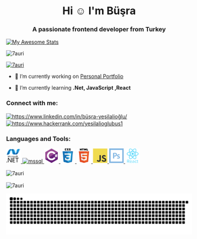 

  
<h1 align="center">Hi ☺️  I'm Büşra</h1>
<h3 align="center">A passionate frontend developer from Turkey</h3>


 [![My Awesome Stats](https://awesome-github-stats.azurewebsites.net/user-stats/7Auri?cardType=github&theme=tokyonight&Ring=1A19FF)](https://git.io/awesome-stats-card)

<p align="left"> <img src="https://komarev.com/ghpvc/?username=7auri&label=Profile%20views&color=0e75b6&style=flat-square" alt="7auri" /> </p>

<p align="left"> <a href="https://github.com/ryo-ma/github-profile-trophy"><img src="https://github-profile-trophy.vercel.app/?username=7auri" alt="7auri" /></a> </p>

- 🔭 I’m currently working on [Personal Portfolio](https://github.com/Auri-Zorbey/Personal-Portfolio)

- 🌱 I’m currently learning **.Net, JavaScript ,React**

<h3 align="left">Connect with me:</h3>
<p align="left">
<a href="https://linkedin.com/in/https://www.linkedin.com/in/büşra-yeşilalioğlu/" target="blank"><img align="center" src="https://raw.githubusercontent.com/rahuldkjain/github-profile-readme-generator/master/src/images/icons/Social/linked-in-alt.svg" alt="https://www.linkedin.com/in/büşra-yeşilalioğlu/" height="30" width="40" /></a>
<a href="https://www.hackerrank.com/https://www.hackerrank.com/yesilalioglubus1" target="blank"><img align="center" src="https://raw.githubusercontent.com/rahuldkjain/github-profile-readme-generator/master/src/images/icons/Social/hackerrank.svg" alt="https://www.hackerrank.com/yesilalioglubus1" height="30" width="40" /></a>
</p>

<h3 align="left">Languages and Tools:</h3>
<p align="left"><a href="https://dotnet.microsoft.com/" target="_blank" rel="noreferrer"> <img src="https://raw.githubusercontent.com/devicons/devicon/master/icons/dot-net/dot-net-original-wordmark.svg" alt="dotnet" width="40" height="40"/> </a> <a href="https://www.microsoft.com/en-us/sql-server" target="_blank" rel="noreferrer"> <img src="https://www.svgrepo.com/show/303229/microsoft-sql-server-logo.svg" alt="mssql" width="40" height="40"/> </a> <a href="https://www.w3schools.com/cs/" target="_blank" rel="noreferrer"> <img src="https://raw.githubusercontent.com/devicons/devicon/master/icons/csharp/csharp-original.svg" alt="csharp" width="40" height="40"/> </a> <a href="https://www.w3schools.com/css/" target="_blank" rel="noreferrer"> <img src="https://raw.githubusercontent.com/devicons/devicon/master/icons/css3/css3-original-wordmark.svg" alt="css3" width="40" height="40"/> </a> <a href="https://www.w3.org/html/" target="_blank" rel="noreferrer"> <img src="https://raw.githubusercontent.com/devicons/devicon/master/icons/html5/html5-original-wordmark.svg" alt="html5" width="40" height="40"/> </a> <a href="https://developer.mozilla.org/en-US/docs/Web/JavaScript" target="_blank" rel="noreferrer"> <img src="https://raw.githubusercontent.com/devicons/devicon/master/icons/javascript/javascript-original.svg" alt="javascript" width="40" height="40"/> </a> <a href="https://www.photoshop.com/en" target="_blank" rel="noreferrer"> <img src="https://raw.githubusercontent.com/devicons/devicon/master/icons/photoshop/photoshop-line.svg" alt="photoshop" width="40" height="40"/> </a> <a href="https://reactjs.org/" target="_blank" rel="noreferrer"> <img src="https://raw.githubusercontent.com/devicons/devicon/master/icons/react/react-original-wordmark.svg" alt="react" width="40" height="40"/> </a> </p>

<p><img align="center" src="https://github-readme-stats.vercel.app/api/top-langs?username=7auri&show_icons=true&theme=dark&locale=en&layout=compact" alt="7auri" /></p>

<p><img align="center" src="https://github-readme-streak-stats.herokuapp.com/?user=7auri&theme=dark" alt="7auri" /></p>
<div  align="center"> <img src="https://github.com/7Auri/7Auri/blob/output/github-contribution-grid-snake.svg" /></div>
